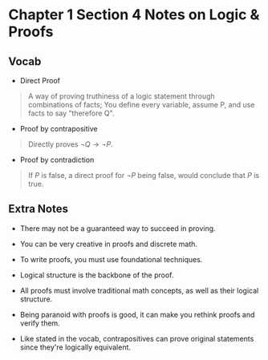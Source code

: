 # Chapter 1 Section 4 Notes on Logic & Proofs

## Vocab

- Direct Proof

> A way of proving truthiness of a logic statement through combinations of facts; You define every variable, assume P, and use facts to say "therefore Q".

- Proof by contrapositive

> Directly proves $\neg Q \rightarrow \neg P$.

- Proof by contradiction

> If $P$ is false, a direct proof for $\neg P$ being false, would conclude that $P$ is true.

## Extra Notes

- There may not be a guaranteed way to succeed in proving.

- You can be very creative in proofs and discrete math.

- To write proofs, you must use foundational techniques.

- Logical structure is the backbone of the proof.

- All proofs must involve traditional math concepts, as well as their logical structure.

- Being paranoid with proofs is good, it can make you rethink proofs and verify them.

- Like stated in the vocab, contrapositives can prove original statements since they're logically equivalent.